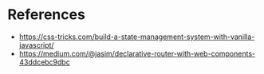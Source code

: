 # References

* https://css-tricks.com/build-a-state-management-system-with-vanilla-javascript/
* https://medium.com/@jasim/declarative-router-with-web-components-43ddcebc9dbc